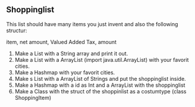 ## Shoppinglist 
This list should have many items you just invent and also the following structur:  

item, net amount, Valued Added Tax, amount
 
1. Make a List with a String array and print it out.
2. Make a List with a ArrayList (import java.util.ArrayList) with your favorit cities.
3. Make a Hashmap with your favorit cities.
4. Make s List with a ArrayList of Strings and put the shoppinglist inside.
5. Make a Hashmap with a id as Int and a ArrayList with the shoppinglist
6. Make a Class with the struct of the shoppinlist as a costumtype (class ShoppingItem)


